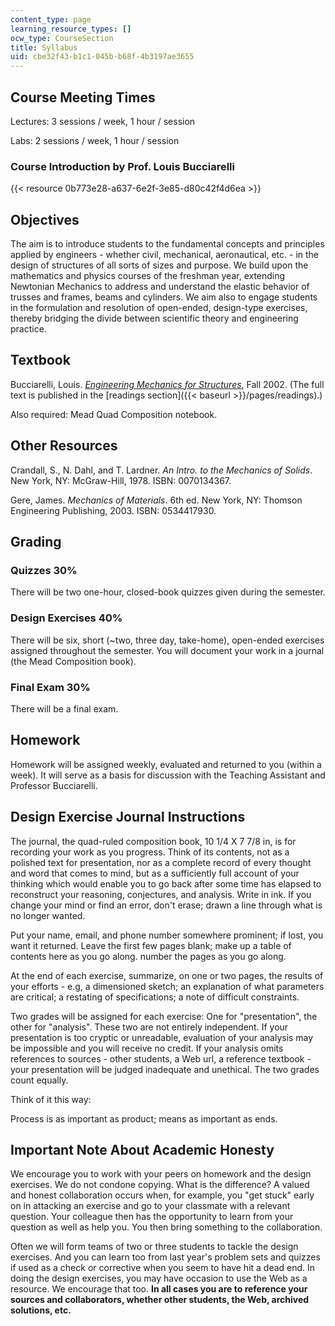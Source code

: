 ```yaml
---
content_type: page
learning_resource_types: []
ocw_type: CourseSection
title: Syllabus
uid: cbe32f43-b1c1-045b-b68f-4b3197ae3655
---
```


Course Meeting Times
--------------------

Lectures: 3 sessions / week, 1 hour / session

Labs: 2 sessions / week, 1 hour / session

### Course Introduction by Prof. Louis Bucciarelli

{{< resource 0b773e28-a637-6e2f-3e85-d80c42f4d6ea >}}

Objectives
----------

The aim is to introduce students to the fundamental concepts and principles applied by engineers - whether civil, mechanical, aeronautical, etc. - in the design of structures of all sorts of sizes and purpose. We build upon the mathematics and physics courses of the freshman year, extending Newtonian Mechanics to address and understand the elastic behavior of trusses and frames, beams and cylinders. We aim also to engage students in the formulation and resolution of open-ended, design-type exercises, thereby bridging the divide between scientific theory and engineering practice.

Textbook
--------

Bucciarelli, Louis. [_Engineering Mechanics for Structures_](http://store.doverpublications.com/0486468550.html), Fall 2002. (The full text is published in the [readings section]({{< baseurl >}}/pages/readings).)

Also required: Mead Quad Composition notebook.

Other Resources
---------------

Crandall, S., N. Dahl, and T. Lardner. _An Intro. to the Mechanics of Solids_. New York, NY: McGraw-Hill, 1978. ISBN: 0070134367.

Gere, James. _Mechanics of Materials_. 6th ed. New York, NY: Thomson Engineering Publishing, 2003. ISBN: 0534417930.

Grading
-------

### Quizzes 30%

There will be two one-hour, closed-book quizzes given during the semester.

### Design Exercises 40%

There will be six, short (~two, three day, take-home), open-ended exercises assigned throughout the semester. You will document your work in a journal (the Mead Composition book).

### Final Exam 30%

There will be a final exam.

Homework
--------

Homework will be assigned weekly, evaluated and returned to you (within a week). It will serve as a basis for discussion with the Teaching Assistant and Professor Bucciarelli.

Design Exercise Journal Instructions
------------------------------------

The journal, the quad-ruled composition book, 10 1/4 X 7 7/8 in, is for recording your work as you progress. Think of its contents, not as a polished text for presentation, nor as a complete record of every thought and word that comes to mind, but as a sufficiently full account of your thinking which would enable you to go back after some time has elapsed to reconstruct your reasoning, conjectures, and analysis. Write in ink. If you change your mind or find an error, don't erase; drawn a line through what is no longer wanted.

Put your name, email, and phone number somewhere prominent; if lost, you want it returned. Leave the first few pages blank; make up a table of contents here as you go along. number the pages as you go along.

At the end of each exercise, summarize, on one or two pages, the results of your efforts - e.g, a dimensioned sketch; an explanation of what parameters are critical; a restating of specifications; a note of difficult constraints.

Two grades will be assigned for each exercise: One for "presentation", the other for "analysis". These two are not entirely independent. If your presentation is too cryptic or unreadable, evaluation of your analysis may be impossible and you will receive no credit. If your analysis omits references to sources - other students, a Web url, a reference textbook - your presentation will be judged inadequate and unethical. The two grades count equally.

Think of it this way:

Process is as important as product; means as important as ends.

Important Note About Academic Honesty
-------------------------------------

We encourage you to work with your peers on homework and the design exercises. We do not condone copying. What is the difference? A valued and honest collaboration occurs when, for example, you "get stuck" early on in attacking an exercise and go to your classmate with a relevant question. Your colleague then has the opportunity to learn from your question as well as help you. You then bring something to the collaboration.

Often we will form teams of two or three students to tackle the design exercises. And you can learn too from last year's problem sets and quizzes if used as a check or corrective when you seem to have hit a dead end. In doing the design exercises, you may have occasion to use the Web as a resource. We encourage that too. **In all cases you are to reference your sources and collaborators, whether other students, the Web, archived solutions, etc.**